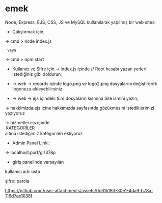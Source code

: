 # emek
Node, Express, EJS, CSS, JS ve MySQL kullanılarak yapılmış bir web sitesi

* Çalıştırmak için;

-> cmd > node index.js

     veya

-> cmd > npm start

* Kullanıcı ve Şifre için -> index.js içinde // Root hesabı yazan yerleri istediğiniz gibi doldurun;

* -> web -> records içinde logo.png ve logo2.png dosyalarını değiştirerek logonuzu ekleyebilirsiniz

* -> web -> ejs içindeki tüm dosyaların <title> Site İsmi </title> kısmına Site ismini yazın;

-> hakkimizda.ejs içine hakkımızda sayfasında gözükmesini istediklerimizi yazıyoruz

-> hizmetler.ejs içinde <option value="">KATEGORİLER</option> altına istediğimiz kategorileri ekliyoruz

* Admin Panel Linki;

-> localhost:port/gl1378p

* giriş panelinde varsayılan

kullanıcı adı: usta

şifre: parola



https://github.com/user-attachments/assets/0c61b180-30e1-4da9-b78a-116d7ae1038f

